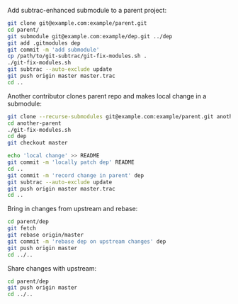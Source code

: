 Add subtrac-enhanced submodule to a parent project:

```sh
git clone git@example.com:example/parent.git
cd parent/
git submodule git@example.com:example/dep.git ../dep
git add .gitmodules dep
git commit -m 'add submodule'
cp /path/to/git-subtrac/git-fix-modules.sh .
./git-fix-modules.sh
git subtrac --auto-exclude update
git push origin master master.trac
cd ..
```

Another contributor clones parent repo and makes local change in a submodule:

```sh
git clone --recurse-submodules git@example.com:example/parent.git another-parent
cd another-parent
./git-fix-modules.sh
cd dep
git checkout master

echo 'local change' >> README
git commit -m 'locally patch dep' README
cd ..
git commit -m 'record change in parent' dep
git subtrac --auto-exclude update
git push origin master master.trac
cd ..
```

Bring in changes from upstream and rebase:

```sh
cd parent/dep
git fetch
git rebase origin/master
git commit -m 'rebase dep on upstream changes' dep
git push origin master
cd ../..
```

Share changes with upstream:

```sh
cd parent/dep
git push origin master
cd ../..
```
